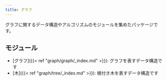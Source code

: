 ```yaml
---
title: グラフ
---
```


グラフに関するデータ構造やアルゴリズムのモジュールを集めたパッケージです。

## モジュール
- [グラフ]({{< ref "graph/graph/_index.md" >}}): グラフを表すデータ構造です
- [木]({{< ref "graph/tree/_index.md" >}}): 根付き木を表すデータ構造です

